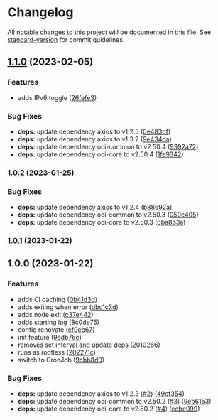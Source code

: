 # Changelog

All notable changes to this project will be documented in this file. See [standard-version](https://github.com/conventional-changelog/standard-version) for commit guidelines.

## [1.1.0](https://github.com/powerkernel/oci-cf-ip-rule/compare/v1.0.2...v1.1.0) (2023-02-05)


### Features

* adds IPv6 toggle ([26fefe3](https://github.com/powerkernel/oci-cf-ip-rule/commit/26fefe36a191356e5614a1a9638ef6239383e9c0))


### Bug Fixes

* **deps:** update dependency axios to v1.2.5 ([0e483df](https://github.com/powerkernel/oci-cf-ip-rule/commit/0e483df8a76a5af73ba80eebb506d044789eacf5))
* **deps:** update dependency axios to v1.3.2 ([9e434da](https://github.com/powerkernel/oci-cf-ip-rule/commit/9e434da0f5e4c1e803add0f2b4445ebfa3799367))
* **deps:** update dependency oci-common to v2.50.4 ([9392a72](https://github.com/powerkernel/oci-cf-ip-rule/commit/9392a7200ea5161615556dedd504df693e0447ee))
* **deps:** update dependency oci-core to v2.50.4 ([1fe9342](https://github.com/powerkernel/oci-cf-ip-rule/commit/1fe93422d697fa6f2f74ee3cd54ad2d3223584b5))

### [1.0.2](https://github.com/powerkernel/oci-cf-ip-rule/compare/v1.0.1...v1.0.2) (2023-01-25)


### Bug Fixes

* **deps:** update dependency axios to v1.2.4 ([b88692a](https://github.com/powerkernel/oci-cf-ip-rule/commit/b88692ae7a27b08ac7acaf0ab186b85db19af477))
* **deps:** update dependency oci-common to v2.50.3 ([050c405](https://github.com/powerkernel/oci-cf-ip-rule/commit/050c405cc69190abd6afaab2e44ee2289c4ad3a1))
* **deps:** update dependency oci-core to v2.50.3 ([6ba8b3a](https://github.com/powerkernel/oci-cf-ip-rule/commit/6ba8b3ac44724af18157af5f101bf7af6cf95a4c))

### [1.0.1](https://github.com/powerkernel/oci-cf-ip-rule/compare/v1.0.0...v1.0.1) (2023-01-22)

## 1.0.0 (2023-01-22)


### Features

* adds CI caching ([0b41d3d](https://github.com/powerkernel/oci-cf-ip-rule/commit/0b41d3d04e4e0274c51b58107da9ad93e630ecd5))
* adds exiting when error ([dbc1c3d](https://github.com/powerkernel/oci-cf-ip-rule/commit/dbc1c3d5ef54920cc3e45a41dc2366e1f1ac4528))
* adds node exit ([c37e442](https://github.com/powerkernel/oci-cf-ip-rule/commit/c37e442f54bab3674d2fc1033e2d11b9d50249f0))
* adds starting log ([8c0de75](https://github.com/powerkernel/oci-cf-ip-rule/commit/8c0de757846f70cf8bd4b2f8f1fa0c0e4e2c3e89))
* config renovate ([ef9eb67](https://github.com/powerkernel/oci-cf-ip-rule/commit/ef9eb67a2938f63d277ba901660ada39ab4dcf85))
* init feature ([9edb76c](https://github.com/powerkernel/oci-cf-ip-rule/commit/9edb76c6f72dac26795417c2f33133de94f4e4f0))
* removes set interval and update deps ([2010266](https://github.com/powerkernel/oci-cf-ip-rule/commit/2010266e2fbb79a5e38e1c1771537141b1ef2d3a))
* runs as rootless ([202271c](https://github.com/powerkernel/oci-cf-ip-rule/commit/202271cd010a1d3206eb837826abf1a76de874ae))
* switch to CronJob ([9cbb8d0](https://github.com/powerkernel/oci-cf-ip-rule/commit/9cbb8d06131dc0d1f5f7ce83a5439348e30f77af))


### Bug Fixes

* **deps:** update dependency axios to v1.2.3 ([#2](https://github.com/powerkernel/oci-cf-ip-rule/issues/2)) ([49cf354](https://github.com/powerkernel/oci-cf-ip-rule/commit/49cf3540c41d5bf515a59ffd91f4e717cbb1fb7c))
* **deps:** update dependency oci-common to v2.50.2 ([#3](https://github.com/powerkernel/oci-cf-ip-rule/issues/3)) ([9eb6153](https://github.com/powerkernel/oci-cf-ip-rule/commit/9eb61537d0891bb910faea48a049337db81fa56c))
* **deps:** update dependency oci-core to v2.50.2 ([#4](https://github.com/powerkernel/oci-cf-ip-rule/issues/4)) ([ecbc099](https://github.com/powerkernel/oci-cf-ip-rule/commit/ecbc0998e87f27085de57081f2ebc000035a976f))
